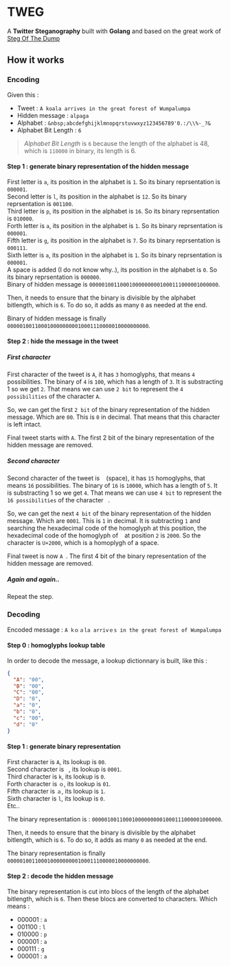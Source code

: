 # TWEG

A **Twitter Steganography** built with **Golang** and based on the great work of [Steg Of The Dump](https://github.com/holloway/steg-of-the-dump)

## How it works

### Encoding

Given this :

- Tweet : `A koala arrives in the great forest of Wumpalumpa`
- Hidden message : `alpaga`
- Alphabet : `&nbsp;abcdefghijklmnopqrstuvwxyz123456789'0.:/\\%-_?&`
- Alphabet Bit Length : `6`

> *Alphabet Bit Length* is `6` because the length of the alphabet is 48, which is `110000` in binary, its length is 6.

#### Step 1 : generate binary representation of the hidden message

First letter is `a`, its position in the alphabet is `1`. So its binary reprsentation is `000001`.  
Second letter is `l`, its position in the alphabet is `12`. So its binary reprsentation is `001100`.  
Third letter is `p`, its position in the alphabet is `16`. So its binary reprsentation is `010000`.  
Forth letter is `a`, its position in the alphabet is `1`. So its binary reprsentation is `000001`.  
Fifth letter is `g`, its position in the alphabet is `7`. So its binary reprsentation is `000111`.  
Sixth letter is `a`, its position in the alphabet is `1`. So its binary reprsentation is `000001`.  
A space is added (I do not know why..), its position in the alphabet is `0`. So its binary reprsentation is `000000`.  
Binary of hidden message is `000001001100010000000001000111000001000000`.

Then, it needs to ensure that the binary is divisible by the alphabet bitlength, which is `6`. To do so, it adds as many `0` as needed at the end.

Binary of hidden message is finally `0000010011000100000000010001110000010000000000`.

#### Step 2 : hide the message in the tweet

##### First character

First character of the tweet is `A`, it has `3` homoglyphs, that means `4` possibilities. The binary of `4` is `100`, which has a length of `3`. It is substracting 1 so we get `2`. That means we can use `2 bit` to represent the `4 possibilities` of the character `A`.

So, we can get the first `2 bit` of the binary representation of the hidden message. Which are `00`. This is `0` in decimal. That means that this character is left intact.

Final tweet starts with `A`. The first 2 bit of the binary representation of the hidden message are removed.

##### Second character

Second character of the tweet is ` ` (space), it has `15` homoglyphs, that means `16` possibilities. The binary of `16` is `10000`, which has a length of `5`. It is substracting 1 so we get `4`. That means we can use `4 bit` to represent the `16 possibilities` of the character ` `.

So, we can get the next `4 bit` of the binary representation of the hidden message. Which are `0001`. This is `1` in decimal. It is subtracting `1` and searching the hexadecimal code of the homoglyph at this position, the hexadecimal code of the homoglyph of ` ` at position `2` is `2000`. So the character is `U+2000`, which is a homoplygh of a space.

Final tweet is now `A `. The first 4 bit of the binary representation of the hidden message are removed.

##### Again and again..

Repeat the step.

### Decoding

Encoded message : `A kｏａla arrivｅs іn the great forest of Wumpalumpa`

#### Step 0 : homoglyphs lookup table

In order to decode the message, a lookup dictionnary is built, like this :

```json
{
  "A": "00",
  "B": "00",
  "C": "00",
  "D": "0",
  "a": "0",
  "b": "0",
  "c": "00",
  "d": "0"
}
```

#### Step 1 : generate binary representation

First character is `A`, its lookup is `00`.  
Second character is ` `, its lookup is `0001`.  
Third character is `k`, its lookup is `0`.  
Forth character is `ｏ`, its lookup is `01`.  
Fifth character is `ａ`, its lookup is `1`.  
Sixth character is `l`, its lookup is `0`.  
Etc..

The binary representation is : `000001001100010000000001000111000001000000`.

Then, it needs to ensure that the binary is divisible by the alphabet bitlength, which is `6`. To do so, it adds as many `0` as needed at the end.

The binary representation is finally `0000010011000100000000010001110000010000000000`.

#### Step 2 : decode the hidden message

The binary representation is cut into blocs of the length of the alphabet bitlength, which is `6`. Then these blocs are converted to characters. Which means :

- 000001 : `a`
- 001100 : `l`
- 010000 : `p`
- 000001 : `a`
- 000111 : `g`
- 000001 : `a`

